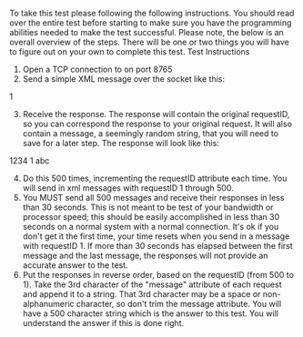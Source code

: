 To take this test please following the following instructions. You should read over the entire test before
starting to make sure you have the programming abilities needed to make the test successful.
Please note, the below is an overall overview of the steps. There will be one or two things you will
have to figure out on your own to complete this test.
Test Instructions
1. Open a TCP connection to <redacted> on port 8765
2. Send a simple XML message over the socket like this:
<?xml version="1.0" encoding="ISO-8859-1"?>

<request>
<requestID>1</requestID>
</request>

3. Receive the response. The response will contain the original requestID, so you can correspond
the response to your original request. It will also contain a message, a seemingly random string,
that you will need to save for a later step. The response will look like this:
<?xml version="1.0" encoding="ISO-8859-1"?>

<response>
<responseID>1234</responseID>
<requestID>1</requestID>
<message>abc</message>
</response>

4. Do this 500 times, incrementing the requestID attribute each time. You will send in xml
messages with requestID 1 through 500.
5. You MUST send all 500 messages and receive their responses in less than 30 seconds. This is
not meant to be test of your bandwidth or processor speed; this should be easily accomplished
in less than 30 seconds on a normal system with a normal connection. It's ok if you don't get it
the first time, your time resets when you send in a message with requestID 1. If more than 30
seconds has elapsed between the first message and the last message, the responses will not
provide an accurate answer to the test.
6. Put the responses in reverse order, based on the requestID (from 500 to 1). Take the 3rd
character of the "message" attribute of each request and append it to a string. That 3rd
character may be a space or non-alphanumeric character, so don't trim the message attribute.
You will have a 500 character string which is the answer to this test. You will understand the
answer if this is done right.
